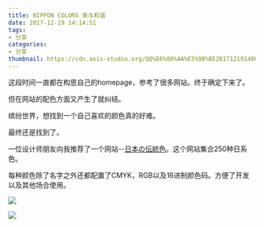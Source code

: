 ```yaml
---
title: NIPPON COLORS 美与和谐
date: 2017-12-19 14:14:51
tags:
- 分享
categories:
- 分享
thumbnail: https://cdn.axis-studio.org/QQ%E6%88%AA%E5%9B%BE20171219140014.png
---
```


这段时间一直都在构思自己的homepage，参考了很多网站。终于确定下来了。

但在网站的配色方面又产生了就纠结。

缤纷世界，想找到一个自己喜欢的颜色真的好难。

最终还是找到了。

一位设计师朋友向我推荐了一个网站--[日本の伝統色](http://nipponcolors.com/)。这个网站集合250种日系色。

每种颜色除了名字之外还都配置了CMYK，RGB以及16进制颜色码。方便了开发以及其他场合使用。

![](https://cdn.axis-studio.org/QQ%E6%88%AA%E5%9B%BE20171219140014.png)

![](https://cdn.axis-studio.org/%E5%BE%AE%E4%BF%A1%E6%88%AA%E5%9B%BE_20171219154300.png)